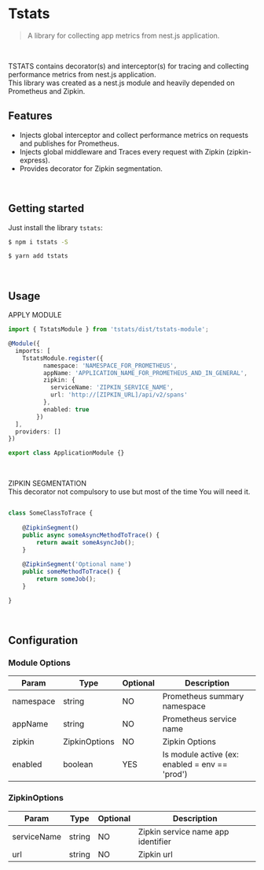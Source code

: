 # Tstats

> A library for collecting app metrics from nest.js application.

<br/>

TSTATS contains decorator(s) and interceptor(s) for tracing and collecting performance metrics from nest.js application.    
This library was created as a nest.js module and heavily depended on Prometheus and Zipkin.

## Features
- Injects global interceptor and collect performance metrics on requests and publishes for Prometheus.
- Injects global middleware and Traces every request with Zipkin (zipkin-express).
- Provides decorator for Zipkin segmentation.

<br/>

## Getting started
Just install the library `tstats`:

```sh
$ npm i tstats -S
```

```sh
$ yarn add tstats
```
<br/>

## Usage

APPLY MODULE
```typescript
import { TstatsModule } from 'tstats/dist/tstats-module';

@Module({
  imports: [
    TstatsModule.register({
          namespace: 'NAMESPACE_FOR_PROMETHEUS',
          appName: 'APPLICATION_NAME_FOR_PROMETHEUS_AND_IN_GENERAL',
          zipkin: {
            serviceName: 'ZIPKIN_SERVICE_NAME',
            url: 'http://[ZIPKIN_URL]/api/v2/spans'
          },
          enabled: true
        })
  ],
  providers: []
})

export class ApplicationModule {}
```
<br/>

ZIPKIN SEGMENTATION
<br/>
This decorator not compulsory to use but most of the time You will need it.
<br/>
```typescript

class SomeClassToTrace {
    
    @ZipkinSegment()
    public async someAsyncMethodToTrace() {
        return await someAsyncJob();
    }
    
    @ZipkinSegment('Optional name')
    public someMethodToTrace() {
        return someJob();
    }

}
```
<br/>

## Configuration

### Module Options
|  Param     |  Type           | Optional | Description                                        |
|------------|-----------------|----------|----------------------------------------------------|
| namespace  | string          |    NO    |    Prometheus summary namespace                    |
| appName    | string          |    NO    |    Prometheus service name                         |
| zipkin     | ZipkinOptions   |    NO    |    Zipkin Options                                  |
| enabled    | boolean         |    YES   |    Is module active  (ex: enabled = env == 'prod') |


### ZipkinOptions
|  Param      |  Type           | Optional | Description                                    |
|-------------|-----------------|----------|------------------------------------------------|
| serviceName | string          |    NO    |    Zipkin service name app identifier          |
| url         | string          |    NO    |    Zipkin url                                  |
